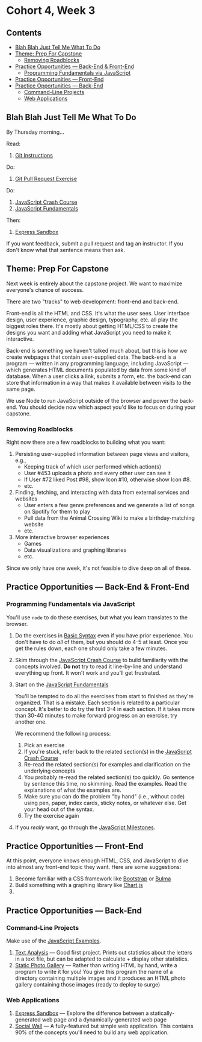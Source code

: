 # Cohort 4, Week 3

## Contents <!-- omit in toc -->

- [Blah Blah Just Tell Me What To Do](#Blah-Blah-Just-Tell-Me-What-To-Do)
- [Theme: Prep For Capstone](#Theme-Prep-For-Capstone)
  - [Removing Roadblocks](#Removing-Roadblocks)
- [Practice Opportunities — Back-End & Front-End](#Practice-Opportunities--Back-End--Front-End)
  - [Programming Fundamentals via JavaScript](#Programming-Fundamentals-via-JavaScript)
- [Practice Opportunities — Front-End](#Practice-Opportunities--Front-End)
- [Practice Opportunities — Back-End](#Practice-Opportunities--Back-End)
  - [Command-Line Projects](#Command-Line-Projects)
  - [Web Applications](#Web-Applications)

## Blah Blah Just Tell Me What To Do

By Thursday morning...

Read:

1. [Git Instructions][git-instructions]

Do:

1. [Git Pull Request Exercise][curriculum-pull-request]

Do:

1. [JavaScript Crash Course][curriculum-intro]
1. [JavaScript Fundamentals][curriculum-fundamentals]

Then:

1. [Express Sandbox][curriculum-express-sandbox]

If you want feedback, submit a pull request and tag an instructor. If you don't know what that sentence means then ask.

## Theme: Prep For Capstone

Next week is entirely about the capstone project. We want to maximize everyone's chance of success.

There are two "tracks" to web development: front-end and back-end.

Front-end is all the HTML and CSS. It's what the user sees. User interface design, user experience, graphic design, typography, etc. all play the biggest roles there. It's mostly about getting HTML/CSS to create the designs you want and adding what JavaScript you need to make it interactive.

Back-end is something we haven't talked much about, but this is how we create webpages that contain user-supplied data. The back-end is a program — written in any programming language, including JavaScript — which generates HTML documents populated by data from some kind of database. When a user clicks a link, submits a form, etc. the back-end can store that information in a way that makes it available between visits to the same page.

We use Node to run JavaScript outside of the browser and power the back-end. You should decide now which aspect you'd like to focus on during your capstone.

### Removing Roadblocks

Right now there are a few roadblocks to building what you want:

1. Persisting user-supplied information between page views and visitors, e.g.,
   - Keeping track of which user performed which action(s)
   - User #453 uploads a photo and every other user can see it
   - If User #72 liked Post #98, show Icon #10, otherwise show Icon #8.
   - etc.
1. Finding, fetching, and interacting with data from external services and websites
   - User enters a few genre preferences and we generate a list of songs on Spotify for them to play
   - Pull data from the Animal Crossing Wiki to make a birthday-matching website
   - etc.
1. More interactive browser experiences
   - Games
   - Data visualizations and graphing libraries
   - etc.

Since we only have one week, it's not feasible to dive deep on all of these.

## Practice Opportunities — Back-End & Front-End

### Programming Fundamentals via JavaScript

You'll use `node` to do these exercises, but what you learn translates to the browser.

1. Do the exercises in [Basic Syntax][curriculum-basic-syntax] even if you have prior experience. You don't have to do *all* of them, but you should do 4-5 at least. Once you get the rules down, each one should only take a few minutes.
1. Skim through the [JavaScript Crash Course][curriculum-intro] to build familiarity with the concepts involved. **Do not** try to read it line-by-line and understand everything up front. It won't work and you'll get frustrated.
1. Start on the [JavaScript Fundamentals][curriculum-fundamentals]

   You'll be tempted to do all the exercises from start to finished as they're organized. That is a mistake. Each section is related to a particular concept. It's better to do try the first 3-4 in each section. If it takes more than 30-40 minutes to make forward progress on an exercise, try another one.

   We recommend the following process:

   1. Pick an exercise
   1. If you're stuck, refer back to the related section(s) in the [JavaScript Crash Course][curriculum-intro]
   1. Re-read the related section(s) for examples and clarification on the underlying concepts
   1. You probably re-read the related section(s) too quickly. Go sentence by sentence this time, no skimming. Read the examples. Read the explanations of what the examples are.
   1. Make sure you can do the problem "by hand" (i.e., without code) using pen, paper, index cards, sticky notes, or whatever else. Get your head out of the syntax.
   1. Try the exercise again
1. If you *really* want, go through the [JavaScript Milestones][milestones-js].

## Practice Opportunities — Front-End

At this point, everyone knows enough HTML, CSS, and JavaScript to dive into almost any front-end topic they want. Here are some suggestions:

1. Become familiar with a CSS framework like [Bootstrap](https://getbootstrap.com/docs/4.5/getting-started/introduction/) or [Bulma](https://bulma.io/)
1. Build something with a graphing library like [Chart.js](https://www.chartjs.org/)
1.

## Practice Opportunities — Back-End

### Command-Line Projects

Make use of the [JavaScript Examples][examples-javascript].

1. [Text Analysis][curriculum-textalyze] — Good first project. Prints out statistics about the letters in a text file, but can be adapted to calculate + display other statistics.
1. [Static Photo Gallery][curriculum-static-photo-gallery] — Rather than writing HTML by hand, write a program to write it for you! You give this program the name of a directory containing multiple images and it produces an HTML photo gallery containing those images (ready to deploy to surge)

### Web Applications

1. [Express Sandbox][curriculum-express-sandbox] — Explore the difference between a statically-generated web page and a dynamically-generated web page
1. [Social Wall][curriculum-social-wall] — A fully-featured but simple web application. This contains 90% of the concepts you'll need to build any web application.

[curriculum-basic-syntax]: https://github.com/jfarmer/exercises-js-basic-syntax
[curriculum-intro]: https://github.com/jfarmer/intro-javascript
[curriculum-fundamentals]: https://github.com/jfarmer/exercises-js-fundamentals
[milestones-js]: https://github.com/jfarmer/milestones-js
[curriculum-textalyze]: https://github.com/jfarmer/project-js-textalyze
[curriculum-static-photo-gallery]: https://github.com/jfarmer/project-js-static-photo-gallery
[examples-javascript]: https://github.com/jfarmer/examples-javascript
[curriculum-express-sandbox]: https://github.com/jfarmer/exercises-js-express-sandbox
[curriculum-social-wall]: https://github.com/jfarmer/project-js-social-wall
[curriculum-sql-queries]: https://github.com/jfarmer/sql-queries
[git-instructions]: https://gist.github.com/jfarmer/d9b18b38728d4621d1b2b849f1140fb5
[curriculum-pull-request]: https://github.com/jfarmer/exercises-git-pull-request
